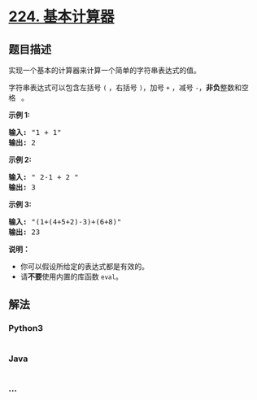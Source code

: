 # [224. 基本计算器](https://leetcode-cn.com/problems/basic-calculator)

## 题目描述
<!-- 这里写题目描述 -->
<p>实现一个基本的计算器来计算一个简单的字符串表达式的值。</p>

<p>字符串表达式可以包含左括号&nbsp;<code>(</code>&nbsp;，右括号&nbsp;<code>)</code>，加号&nbsp;<code>+</code>&nbsp;，减号&nbsp;<code>-</code>，<strong>非负</strong>整数和空格&nbsp;<code>&nbsp;</code>。</p>

<p><strong>示例 1:</strong></p>

<pre><strong>输入:</strong> &quot;1 + 1&quot;
<strong>输出:</strong> 2
</pre>

<p><strong>示例 2:</strong></p>

<pre><strong>输入:</strong> &quot; 2-1 + 2 &quot;
<strong>输出:</strong> 3</pre>

<p><strong>示例 3:</strong></p>

<pre><strong>输入:</strong> &quot;(1+(4+5+2)-3)+(6+8)&quot;
<strong>输出:</strong> 23</pre>

<p><strong>说明：</strong></p>

<ul>
	<li>你可以假设所给定的表达式都是有效的。</li>
	<li>请<strong>不要</strong>使用内置的库函数 <code>eval</code>。</li>
</ul>



## 解法
<!-- 这里可写通用的实现逻辑 -->


### Python3
<!-- 这里可写当前语言的特殊实现逻辑 -->

```python

```

### Java
<!-- 这里可写当前语言的特殊实现逻辑 -->

```java

```

### ...
```

```
